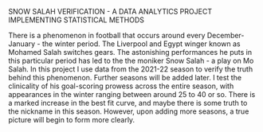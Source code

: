 SNOW SALAH VERIFICATION - A DATA ANALYTICS PROJECT IMPLEMENTING STATISTICAL METHODS

There is a phenomenon in football that occurs around every December-January - the winter period. 
The Liverpool and Egypt winger known as Mohamed Salah switches gears. The astonishing performances he puts in this particular period has led to the the moniker Snow Salah - a play on Mo Salah.
In this project I use data from the 2021-22 season to verify the truth behind this phenomenon. Further seasons will be added later.
I test the clinicality of his goal-scoring prowess across the entire season, with appearances in the winter ranging between around 25 to 40 or so. There is a marked increase in the best fit curve, and maybe there 
is some truth to the nickname in this season. However, upon adding more seasons, a true picture will begin to form more clearly.
